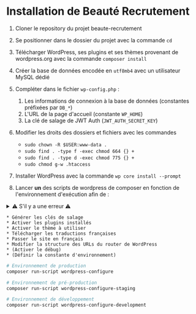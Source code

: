# Installation de Beauté Recrutement

1. Cloner le repository du projet beaute-recrutement

2. Se positionner dans le dossier du projet avec la commande `cd`

3. Télécharger WordPress, ses plugins et ses thèmes provenant de wordpress.org avec la commande `composer install`

4. Créer la base de données encodée en `utf8mb4` avec un utilisateur MySQL dédié

5. Compléter dans le fichier `wp-config.php` :
    1. Les informations de connexion à la base de données (constantes préfixées par `DB_*`)
    2. L'URL de la page d'accueil (constante `WP_HOME`)
    3. La clé de salage de JWT Auth (`JWT_AUTH_SECRET_KEY`)

6. Modifier les droits des dossiers et fichiers avec les commandes

    * `sudo chown -R $USER:www-data .`
    * `sudo find . -type f -exec chmod 664 {} +`
    * `sudo find . -type d -exec chmod 775 {} +`
    * `sudo chmod g-w .htaccess`

7. Installer WordPress avec la commande `wp core install --prompt`

8. Lancer **un** des scripts de wordpress de composer en fonction de l'environnement d'exécution afin de :

<details>
  <summary>⚠️ S'il y a une erreur ⚠️</summary>

  Donner les droits d'exécution sur le fichier `wp` avec la commande :
  ```bash
  chmod +x vendor/bin/wp
  ```
</details>

    * Générer les clés de salage
    * Activer les plugins installés
    * Activer le thème à utiliser
    * Télécharger les traductions françaises
    * Passer le site en français
    * Modifier la structure des URLs du router de WordPress
    * (Activer le débug)
    * (Définir la constante d'environnement)

```bash
# Environnement de production
composer run-script wordpress-configure

# Environnement de pré-production
composer run-script wordpress-configure-staging

# Environnement de développement
composer run-script wordpress-configure-development
```